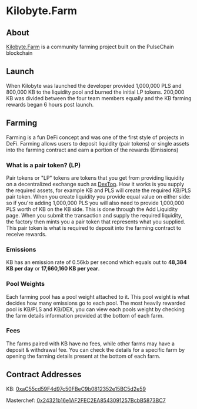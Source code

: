 # Kilobyte.Farm

## About
[Kilobyte.Farm](https://kilobyte.farm) is a community farming project built on the PulseChain blockchain

## Launch
When Kilobyte was launched the developer provided 1,000,000 PLS and 800,000 KB to the liquidity pool and burned the initial LP tokens. 200,000 KB was divided between the four team members equally and the KB farming rewards began 6 hours post launch.

## Farming
Farming is a fun DeFi concept and was one of the first style of projects in DeFi. Farming allows users to deposit liquidity (pair tokens) or single assets into the farming contract and earn a portion of the rewards (Emissions)

### What is a pair token? (LP)
Pair tokens or "LP" tokens are tokens that you get from providing liquidity on a decentralized exchange such as [DexTop](https://dex.dextop.pro/). How it works is you supply the required assets, for example KB and PLS will create the required KB/PLS pair token. When you create liquidity you provide equal value on either side: so if you're adding 1,000,000 PLS you will also need to provide 1,000,000 PLS worth of KB on the KB side. This is done through the Add Liquidity page. When you submit the transaction and supply the required liquidity, the factory then mints you a pair token that represents what you supplied. This pair token is what is required to deposit into the farming contract to receive rewards.

### Emissions
KB has an emission rate of 0.56kb per second which equals out to **48,384 KB per day** or **17,660,160 KB per year**.

### Pool Weights
Each farming pool has a pool weight attached to it. This pool weight is what decides how many emissions go to each pool. The most heavily rewarded pool is KB/PLS and KB/DEX, you can view each pools weight by checking the farm details information provided at the bottom of each farm.

### Fees
The farms paired with KB have no fees, while other farms may have a deposit & withdrawal fee. You can check the details for a specific farm by opening the farming details present at the bottom of each farm.

## Contract Addresses
KB: [0xaC55cd59F4d97c50FBeC9b0812352e15BC5d2e59](https://scan.mypinata.cloud/ipfs/bafybeidn64pd2u525lmoipjl4nh3ooa2imd7huionjsdepdsphl5slfowy/#/token/0xaC55cd59F4d97c50FBeC9b0812352e15BC5d2e59)

Masterchef: [0x24321b16e1AF2FEC2EA8543091257BcbB5873BC7](https://scan.mypinata.cloud/ipfs/bafybeidn64pd2u525lmoipjl4nh3ooa2imd7huionjsdepdsphl5slfowy/#/address/0x24321b16e1AF2FEC2EA8543091257BcbB5873BC7)
